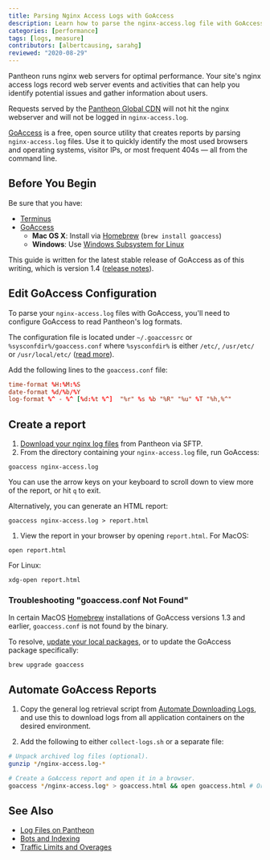 ```yaml
---
title: Parsing Nginx Access Logs with GoAccess
description: Learn how to parse the nginx-access.log file with GoAccess to gather information on your visitors and referral traffic.
categories: [performance]
tags: [logs, measure]
contributors: [albertcausing, sarahg]
reviewed: "2020-08-29"
---
```

Pantheon runs nginx web servers for optimal performance. Your site's nginx access logs record web server events and activities that can help you identify potential issues and gather information about users.

<Alert title="Note" type="info">

Requests served by the [Pantheon Global CDN](/global-cdn) will not hit the nginx webserver and will not be logged in `nginx-access.log`.

</Alert>

[GoAccess](https://goaccess.io/) is a free, open source utility that creates reports by parsing `nginx-access.log` files. Use it to quickly identify the most used browsers and operating systems, visitor IPs, or most frequent 404s — all from the command line.

## Before You Begin

Be sure that you have:

* [Terminus](/terminus)
* [GoAccess](https://goaccess.io/download)
  * **Mac OS X**: Install via [Homebrew](https://brew.sh/) (`brew install goaccess`)
  * **Windows**: Use [Windows Subsystem for Linux](https://docs.microsoft.com/en-us/windows/wsl/install-win10)
  
This guide is written for the latest stable release of GoAccess as of this writing, which is version 1.4 ([release notes](https://goaccess.io/release-notes)).

## Edit GoAccess Configuration

To parse your `nginx-access.log` files with GoAccess, you'll need to configure GoAccess to read Pantheon's log formats.

The configuration file is located under `~/.goaccessrc` or `%sysconfdir%/goaccess.conf` where `%sysconfdir%` is either `/etc/`, `/usr/etc/` or `/usr/local/etc/` ([read more](https://goaccess.io/faq#configuration)).

Add the following lines to the `goaccess.conf` file:

```none:title=goaccess.conf
time-format %H:%M:%S
date-format %d/%b/%Y
log-format %^ - %^ [%d:%t %^]  "%r" %s %b "%R" "%u" %T "%h,%^"
```

## Create a report

1. [Download your nginx log files](/logs) from Pantheon via SFTP.
1. From the directory containing your `nginx-access.log` file, run GoAccess:

  ```bash{promptUser: user}
  goaccess nginx-access.log
  ```

  You can use the arrow keys on your keyboard to scroll down to view more of the report, or hit `q` to exit.

  Alternatively, you can generate an HTML report:

  ```bash{promptUser: user}
  goaccess nginx-access.log > report.html
  ```

1. View the report in your browser by opening `report.html`. For MacOS:

  ```bash{promptUser: user}
  open report.html
  ```

  For Linux:

  ```bash{promptUser: user}
  xdg-open report.html
  ```

### Troubleshooting "goaccess.conf Not Found"

In certain MacOS [Homebrew](https://brew.sh/) installations of GoAccess versions 1.3 and earlier, `goaccess.conf` is not found by the binary.

To resolve, [update your local packages](https://docs.brew.sh/FAQ#how-do-i-update-my-local-packages), or to update the GoAccess package specifically:

```bash{promptUser: user}
brew upgrade goaccess
```

## Automate GoAccess Reports

1. Copy the general log retrieval script from [Automate Downloading Logs](/logs#automate-downloading-logs), and use this to download logs from all application containers on the desired environment.

2. Add the following to either `collect-logs.sh` or a separate file:

  ```bash
  # Unpack archived log files (optional).
  gunzip */nginx-access.log-*

  # Create a GoAccess report and open it in a browser.
  goaccess */nginx-access.log* > goaccess.html && open goaccess.html # Or xdg-open for Linux
  ```

## See Also

* [Log Files on Pantheon](/logs)
* [Bots and Indexing](/bots-and-indexing)
* [Traffic Limits and Overages](/traffic-limits)
